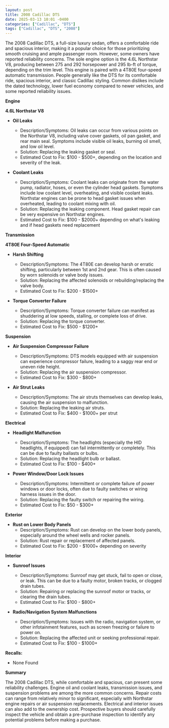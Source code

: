 ```yaml
---
layout: post
title: 2008 Cadillac DTS
date: 2025-03-13 10:01 -0400
categories: ["Cadillac", "DTS"]
tags: ["Cadillac", "DTS", "2008"]
---
```

The 2008 Cadillac DTS, a full-size luxury sedan, offers a comfortable ride and spacious interior, making it a popular choice for those prioritizing smooth cruising and ample passenger room. However, some owners have reported reliability concerns. The sole engine option is the 4.6L Northstar V8, producing between 275 and 292 horsepower and 295 lb-ft of torque, depending on the trim level. This engine is paired with a 4T80E four-speed automatic transmission. People generally like the DTS for its comfortable ride, spacious interior, and classic Cadillac styling. Common dislikes include the dated technology, lower fuel economy compared to newer vehicles, and some reported reliability issues.

**Engine**

**4.6L Northstar V8**

*   **Oil Leaks**
    *   Description/Symptoms: Oil leaks can occur from various points on the Northstar V8, including valve cover gaskets, oil pan gasket, and rear main seal. Symptoms include visible oil leaks, burning oil smell, and low oil level.
    *   Solution: Replacing the leaking gasket or seal.
    *   Estimated Cost to Fix: $100 - $500+, depending on the location and severity of the leak.

*   **Coolant Leaks**
    *   Description/Symptoms: Coolant leaks can originate from the water pump, radiator, hoses, or even the cylinder head gaskets. Symptoms include low coolant level, overheating, and visible coolant leaks. Northstar engines can be prone to head gasket issues when overheated, leading to coolant mixing with oil.
    *   Solution: Replacing the leaking component. Head gasket repair can be very expensive on Northstar engines.
    *   Estimated Cost to Fix: $100 - $2000+ depending on what's leaking and if head gaskets need replacement

**Transmission**

**4T80E Four-Speed Automatic**

*   **Harsh Shifting**
    *   Description/Symptoms: The 4T80E can develop harsh or erratic shifting, particularly between 1st and 2nd gear. This is often caused by worn solenoids or valve body issues.
    *   Solution: Replacing the affected solenoids or rebuilding/replacing the valve body.
    *   Estimated Cost to Fix: $200 - $1500+

*   **Torque Converter Failure**
    *   Description/Symptoms: Torque converter failure can manifest as shuddering at low speeds, stalling, or complete loss of drive.
    *   Solution: Replacing the torque converter.
    *   Estimated Cost to Fix: $500 - $1200+

**Suspension**

*   **Air Suspension Compressor Failure**
    *   Description/Symptoms: DTS models equipped with air suspension can experience compressor failure, leading to a saggy rear end or uneven ride height.
    *   Solution: Replacing the air suspension compressor.
    *   Estimated Cost to Fix: $300 - $800+

*   **Air Strut Leaks**
    *   Description/Symptoms: The air struts themselves can develop leaks, causing the air suspension to malfunction.
    *   Solution: Replacing the leaking air struts.
    *   Estimated Cost to Fix: $400 - $1000+ per strut

**Electrical**

*   **Headlight Malfunction**
    *   Description/Symptoms: The headlights (especially the HID headlights, if equipped) can fail intermittently or completely. This can be due to faulty ballasts or bulbs.
    *   Solution: Replacing the headlight bulb or ballast.
    *   Estimated Cost to Fix: $100 - $400+

*   **Power Window/Door Lock Issues**
    *   Description/Symptoms: Intermittent or complete failure of power windows or door locks, often due to faulty switches or wiring harness issues in the door.
    *   Solution: Replacing the faulty switch or repairing the wiring.
    *   Estimated Cost to Fix: $50 - $300+

**Exterior**

*   **Rust on Lower Body Panels**
    *   Description/Symptoms: Rust can develop on the lower body panels, especially around the wheel wells and rocker panels.
    *   Solution: Rust repair or replacement of affected panels.
    *   Estimated Cost to Fix: $200 - $1000+ depending on severity

**Interior**

*   **Sunroof Issues**
    *   Description/Symptoms: Sunroof may get stuck, fail to open or close, or leak. This can be due to a faulty motor, broken tracks, or clogged drain tubes.
    *   Solution: Repairing or replacing the sunroof motor or tracks, or clearing the drain tubes.
    *   Estimated Cost to Fix: $100 - $800+

*   **Radio/Navigation System Malfunctions**
    *   Description/Symptoms: Issues with the radio, navigation system, or other infotainment features, such as screen freezing or failure to power on.
    *   Solution: Replacing the affected unit or seeking professional repair.
    *   Estimated Cost to Fix: $100 - $1000+

**Recalls:**
*   None Found

**Summary**

The 2008 Cadillac DTS, while comfortable and spacious, can present some reliability challenges. Engine oil and coolant leaks, transmission issues, and suspension problems are among the more common concerns. Repair costs can range from relatively minor to significant, especially with Northstar engine repairs or air suspension replacements. Electrical and interior issues can also add to the ownership cost. Prospective buyers should carefully inspect the vehicle and obtain a pre-purchase inspection to identify any potential problems before making a purchase.

